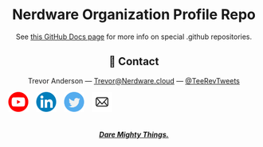 <div align="center">

# Nerdware Organization Profile Repo

See [this GitHub Docs page](https://docs.github.com/en/communities/setting-up-your-project-for-healthy-contributions/creating-a-default-community-health-file) for more info on special .github repositories.

## 💬 Contact

Trevor Anderson — [Trevor@Nerdware.cloud](mailto:trevor@nerdware.cloud) — [@TeeRevTweets](https://twitter.com/teerevtweets)

  <div align="middle" style="width:100%;display:flex;gap:1rem;">
    <a href="https://www.youtube.com/channel/@nerdware-io" target="_blank" rel="noreferrer">
      <img src="https://github.com/trevor-anderson/trevor-anderson/blob/main/assets/YouTube_icon_circle.svg" height="40" alt="Check out Nerdware on YouTube" />
    </a>
    <a href="https://www.linkedin.com/in/meet-trevor-anderson/" target="_blank" rel="noreferrer">
      <img src="https://github.com/trevor-anderson/trevor-anderson/blob/main/assets/LinkedIn_icon_circle.svg" height="40" alt="Trevor Anderson's LinkedIn" />
    </a>
    <a href="https://twitter.com/TeeRevTweets" target="_blank" rel="noreferrer">
      <img src="https://github.com/trevor-anderson/trevor-anderson/blob/main/assets/Twitter_icon_circle.svg" height="40" alt="Trevor Anderson's Twitter" />
    </a>
    <a href="mailto:trevor@nerdware.cloud" target="_blank" rel="noreferrer">
      <img src="https://github.com/trevor-anderson/trevor-anderson/blob/main/assets/email_icon_circle.svg" height="40" alt="Email Trevor Anderson" />
    </a>
  </div>
  <br><br>

  <a href="https://www.youtube.com/watch?v=GO5FwsblpT8" target="_blank" rel="noreferrer">
    <strong><i>Dare Mighty Things.</i></strong>
  </a>

</div>
